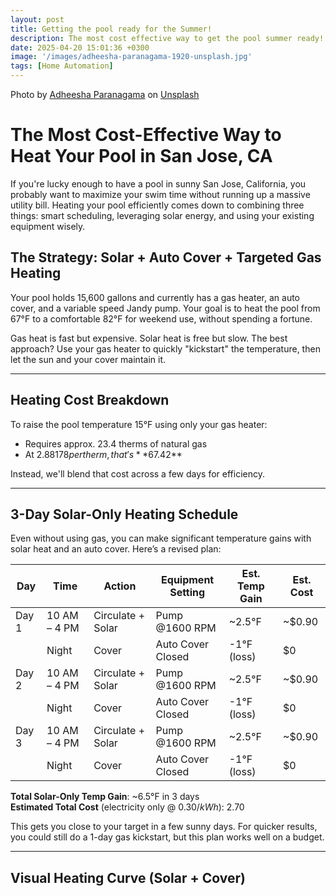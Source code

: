 ```yaml
---
layout: post
title: Getting the pool ready for the Summer!
description: The most cost effective way to get the pool summer ready!
date: 2025-04-20 15:01:36 +0300
image: '/images/adheesha-paranagama-1920-unsplash.jpg'
tags: [Home Automation]
---
```

Photo by <a href="https://unsplash.com/@adh66sha?utm_content=creditCopyText&utm_medium=referral&utm_source=unsplash">Adheesha Paranagama</a> on <a href="https://unsplash.com/photos/two-lounge-chairs-near-swimming-pool-kOYh8C_xLUQ?utm_content=creditCopyText&utm_medium=referral&utm_source=unsplash">Unsplash</a>

# The Most Cost-Effective Way to Heat Your Pool in San Jose, CA

If you're lucky enough to have a pool in sunny San Jose, California, you probably want to maximize your swim time without running up a massive utility bill. Heating your pool efficiently comes down to combining three things: smart scheduling, leveraging solar energy, and using your existing equipment wisely.

## The Strategy: Solar + Auto Cover + Targeted Gas Heating

Your pool holds 15,600 gallons and currently has a gas heater, an auto cover, and a variable speed Jandy pump. Your goal is to heat the pool from 67°F to a comfortable 82°F for weekend use, without spending a fortune.

Gas heat is fast but expensive. Solar heat is free but slow. The best approach? Use your gas heater to quickly "kickstart" the temperature, then let the sun and your cover maintain it.

---

## Heating Cost Breakdown

To raise the pool temperature 15°F using only your gas heater:

- Requires approx. 23.4 therms of natural gas
- At $2.88178 per therm, that's **$67.42**

Instead, we'll blend that cost across a few days for efficiency.

---

## 3-Day Solar-Only Heating Schedule

Even without using gas, you can make significant temperature gains with solar heat and an auto cover. Here’s a revised plan:

| Day     | Time           | Action               | Equipment Setting         | Est. Temp Gain | Est. Cost |
|---------|----------------|----------------------|----------------------------|----------------|-----------|
| Day 1   | 10 AM – 4 PM   | Circulate + Solar    | Pump @1600 RPM             | ~2.5°F         | ~$0.90    |
|         | Night          | Cover                | Auto Cover Closed          | -1°F (loss)    | $0        |
| Day 2   | 10 AM – 4 PM   | Circulate + Solar    | Pump @1600 RPM             | ~2.5°F         | ~$0.90    |
|         | Night          | Cover                | Auto Cover Closed          | -1°F (loss)    | $0        |
| Day 3   | 10 AM – 4 PM   | Circulate + Solar    | Pump @1600 RPM             | ~2.5°F         | ~$0.90    |
|         | Night          | Cover                | Auto Cover Closed          | -1°F (loss)    | $0        |

**Total Solar-Only Temp Gain**: ~6.5°F in 3 days  
**Estimated Total Cost** (electricity only @ $0.30/kWh): ~$2.70

This gets you close to your target in a few sunny days. For quicker results, you could still do a 1-day gas kickstart, but this plan works well on a budget.

---

## Visual Heating Curve (Solar + Cover)

